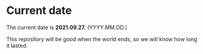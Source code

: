 # Current date

The current date is **2021.09.27.** (YYYY.MM.DD.)

This repository will be good when the world ends, so we will know how long it lasted.